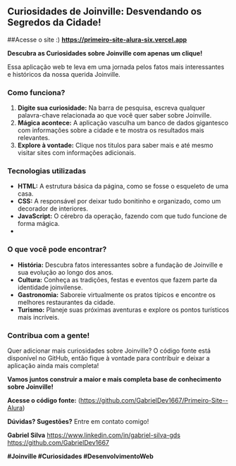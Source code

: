 ## Curiosidades de Joinville: Desvendando os Segredos da Cidade!
##Acesse o site :)
**https://primeiro-site-alura-six.vercel.app**

**Descubra as Curiosidades sobre Joinville com apenas um clique!** 

Essa aplicação web te leva em uma jornada pelos fatos mais interessantes e históricos da nossa querida Joinville. 

### Como funciona? 

1. **Digite sua curiosidade:** Na barra de pesquisa, escreva qualquer palavra-chave relacionada ao que você quer saber sobre Joinville.
2. **Mágica acontece:** A aplicação vasculha um banco de dados gigantesco com informações sobre a cidade e te mostra os resultados mais relevantes.
3. **Explore à vontade:** Clique nos titulos para saber mais e até mesmo visitar sites com informações adicionais.

### Tecnologias utilizadas ️

* **HTML:** A estrutura básica da página, como se fosse o esqueleto de uma casa.
* **CSS:** A responsável por deixar tudo bonitinho e organizado, como um decorador de interiores.
* **JavaScript:** O cérebro da operação, fazendo com que tudo funcione de forma mágica.
* 
### O que você pode encontrar? 

* **História:** Descubra fatos interessantes sobre a fundação de Joinville e sua evolução ao longo dos anos.
* **Cultura:** Conheça as tradições, festas e eventos que fazem parte da identidade joinvilense.
* **Gastronomia:** Saboreie virtualmente os pratos típicos e encontre os melhores restaurantes da cidade.
* **Turismo:** Planeje suas próximas aventuras e explore os pontos turísticos mais incríveis.

### Contribua com a gente! 

Quer adicionar mais curiosidades sobre Joinville? O código fonte está disponível no GitHub, então fique à vontade para contribuir e deixar a aplicação ainda mais completa!

**Vamos juntos construir a maior e mais completa base de conhecimento sobre Joinville!** 

**Acesse o código fonte:** (https://github.com/GabrielDev1667/Primeiro-Site--Alura)

**Dúvidas? Sugestões?** Entre em contato comigo! 

**Gabriel Silva**
https://www.linkedin.com/in/gabriel-silva-gds
https://github.com/GabrielDev1667

**#Joinville #Curiosidades #DesenvolvimentoWeb**
